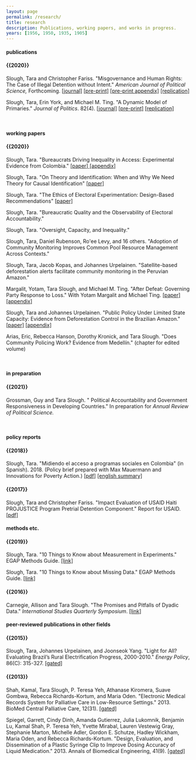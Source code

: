 ```yaml
---
layout: page
permalink: /research/
title: research
description: Publications, working papers, and works in progress.
years: [1956, 1950, 1935, 1905]
---
```




<h4> publications </h4>
<h4 class="year">{{2020}}</h4>
Slough, Tara and Christopher Fariss. "Misgovernance and Human Rights: The Case of Illegal Detention without Intent."  <i>American Journal of Political Science, </i> Forthcoming.
<a href="https://doi.org/10.1111/ajps.12529"  target="_blank"> [journal]</a>
<a href="https://taraslough.github.io/assets/pdf/Haiti_paper.pdf"  target="_blank"> [pre-print]</a>
<a href="https://taraslough.github.io/assets/pdf/Haiti_appendix.pdf"  target="_blank"> [pre-print appendix]</a>
<a href="https://doi.org/10.7910/DVN/Q5PV4U"  target="_blank"> [replication]</a>

Slough, Tara, Erin York, and Michael M. Ting. "A Dynamic Model of Primaries." <i>Journal of Politics</i>. 82(4).
<a href="https://doi.org/10.1086/708505"  target="_blank"> [journal]</a> 
<a href="https://taraslough.github.io/assets/pdf/DP.pdf"  target="_blank"> [pre-print]</a>
<a href="https://doi.org/10.7910/DVN/19FSQZ"  target="_blank"> [replication]</a> 


   <br>


<h4> working papers</h4>
<h4 class="year">{{2020}}</h4>
Slough, Tara. "Bureaucrats Driving Inequality in Access: Experimental Evidence from Colombia." <a href="https://taraslough.github.io/assets/pdf/colombia_audit.pdf"  target="_blank"> [paper]</a><a href="https://taraslough.github.io/assets/pdf/colombia_audit_appendix.pdf"  target="_blank"> [appendix]</a>

Slough, Tara. "On Theory and Identification: When and Why We Need Theory for Causal Identification" <a href="https://taraslough.github.io/assets/pdf/theory_id.pdf"  target="_blank"> [paper]</a>

Slough, Tara. "The Ethics of Electoral Experimentation: Design-Based Recommendations" <a href="https://taraslough.github.io/assets/pdf/eee.pdf"  target="_blank"> [paper]</a>

Slough, Tara. "Bureaucratic Quality and the Observability of Electoral Accountability."

Slough, Tara. "Oversight, Capacity, and Inequality."

Slough, Tara, Daniel Rubenson, Ro'ee Levy, and 16 others. "Adoption of Community Monitoring Improves Common Pool Resource Management Across Contexts."

Slough, Tara, Jacob Kopas, and Johannes Urpelainen. "Satellite-based deforestation alerts facilitate community monitoring in the Peruvian Amazon."

Margalit, Yotam, Tara Slough, and Michael M. Ting. "After Defeat: Governing Party Response to Loss." With Yotam Margalit and Michael Ting. <a href="https://taraslough.github.io/assets/pdf/RtL_paper.pdf
"  target="_blank"> [paper]</a>
<a href="https://taraslough.github.io/assets/pdf/RtL_appendix.pdf
"  target="_blank"> [appendix]</a>

Slough, Tara and Johannes Urpelainen. "Public Policy Under Limited State Capacity: Evidence from Deforestation Control in the Brazilian Amazon."  <a href="https://taraslough.github.io/assets/pdf/Deforest_paper.pdf"  target="_blank"> [paper]</a>
<a href="https://taraslough.github.io/assets/pdf/Deforest_appendix.pdf"  target="_blank"> [appendix]</a>

Arias, Eric, Rebecca Hanson, Dorothy Kronick, and Tara Slough. "Does Community Policing Work? Evidence from Medellín." (chapter for edited volume)


   <br>
   
   
<h4> in preparation </h4>

<h4 class="year">{{2021}}</h4>

Grossman, Guy and Tara Slough. " Political Accountability and Government Responsiveness in Developing Countries." In preparation for <i>Annual Review of Political Science.</i>


   <br>


<h4> policy reports</h4>
<h4 class="year">{{2018}}</h4>
Slough, Tara. "Midiendo el acceso a programas sociales en Colombia" (in Spanish). 2018. (Policy brief prepared with Max Mauermann and Innovations for Poverty Action.) <a href="https://www.poverty-action.org/publication/midiendo-el-acceso-programas-sociales-en-colombia"  target="_blank">[pdf]</a>
<a href="
https://www.poverty-action.org/study/measuring-access-social-services-colombia"  target="_blank">[english summary]</a>

<h4 class="year">{{2017}}</h4>
Slough, Tara and Christopher Fariss. "Impact Evaluation of USAID Haiti PROJUSTICE Program Pretrial Detention Component." Report for USAID.  <a href="https://pdf.usaid.gov/pdf_docs/pa00mz6b.pdf"  target="_blank">[pdf]</a>


   <br>
   
   
<h4> methods etc.</h4>
<h4 class="year">{{2019}}</h4>
Slough, Tara. "10 Things to Know about Measurement in Experiments." EGAP Methods Guide. <a href="http://egap.org/methods-guides/10-things-know-about-measurement"  target="_blank"> [link]</a>


Slough, Tara. "10 Things to Know about Missing Data." EGAP Methods Guide. <a href="http://egap.org/methods-guides/10-things-know-about-missing-data"  target="_blank"> [link]</a>
<h4 class="year">{{2016}}</h4>
Carnegie, Allison and Tara Slough. "The Promises and Pitfalls of Dyadic Data." <i>International Studies Quarterly Symposium</i>.  <a href="https://www.isanet.org/Publications/ISQ/Posts/ID/5188/The-Promises-and-Pitfalls-of-Dyadic-Data"  target="_blank"> [link]</a>


   <br>


<h4> peer-reviewed publications in other fields </h4>
<h4 class="year">{{2015}}</h4>
Slough, Tara, Johannes Urpelainen, and Joonseok Yang. "Light for All? Evaluating Brazil’s Rural Electrification Progress, 2000-2010." <i>Energy Policy</i>, 86(C): 315-327.  <a href="https://www.sciencedirect.com/science/article/pii/S0301421515300124#f0030"  target="_blank">[gated]</a>


<h4 class="year">{{2013}}</h4>
Shah, Kamal, Tara Slough, P. Teresa Yeh, Athanase Kiromera, Suave Gombwa, Rebecca Richards-Kortum, and Maria Oden. "Electronic Medical Records System for Palliative Care in Low-Resource Settings." 2013. BioMed Central Palliative Care, 12(31). <a href="https://www.ncbi.nlm.nih.gov/pubmed/23941694"  target="_blank"> [gated]</a>


Spiegel, Garrett, Cindy Dinh, Amanda Gutierrez, Julia Lukomnik, Benjamin Lu, Kamal Shah, P. Teresa Yeh, Yvette Mirabal, Lauren Vestewig Gray, Stephanie Marton, Michelle Adler, Gordon E. Schutze, Hadley Wickham, Maria Oden, and Rebecca Richards-Kortum. "Design, Evaluation, and Dissemination of a Plastic Syringe Clip to Improve Dosing Accuracy of Liquid Medication." 2013. Annals of Biomedical Engineering, 41(9). <a href="https://link.springer.com/content/pdf/10.1007/s10439-013-0780-z.pdf"  target="_blank"> [gated]</a>
